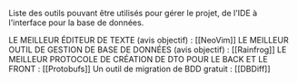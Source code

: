 Liste des outils pouvant être utilisés pour gérer le projet, de l'IDE à l'interface pour la base de données.


LE MEILLEUR ÉDITEUR DE TEXTE (avis objectif) : [[NeoVim]]
LE MEILLEUR OUTIL DE GESTION DE BASE DE DONNÉES (avis objectif) : [[Rainfrog]]
LE MEILLEUR PROTOCOLE DE CRÉATION DE DTO POUR LE BACK ET LE FRONT : [[Protobufs]]
Un outil de migration de BDD gratuit : [[DBDiff]]


